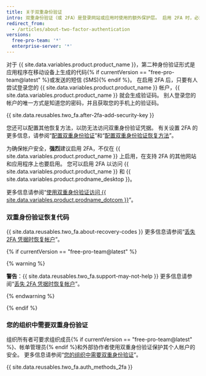 ```yaml
---
title: 关于双重身份验证
intro: 双重身份验证（或 2FA）是登录网站或应用时使用的额外保护层。 启用 2FA 时，必须使用您的用户名和密码登录，并提供另一种只有您知道或可以访问的身份验证形式。
redirect_from:
  - /articles/about-two-factor-authentication
versions:
  free-pro-team: '*'
  enterprise-server: '*'
---
```


对于 {{ site.data.variables.product.product_name }}，第二种身份验证形式是应用程序在移动设备上生成的代码{% if currentVersion == "free-pro-team@latest" %}或发送的短信 (SMS){% endif %}。 在启用 2FA 后，只要有人尝试登录您的 {{ site.data.variables.product.product_name }} 帐户，{{ site.data.variables.product.product_name }} 就会生成验证码。 别人登录您的帐户的唯一方式是知道您的密码，并且获取您的手机上的验证码。

{{ site.data.reusables.two_fa.after-2fa-add-security-key }}

您还可以配置其他恢复方法，以防无法访问双重身份验证凭据。 有关设置 2FA 的更多信息，请参阅“[配置双重身份验证](/articles/configuring-two-factor-authentication)”和“[配置双重身份验证恢复方法](/articles/configuring-two-factor-authentication-recovery-methods)”。

为确保帐户安全，**强烈**建议启用 2FA，不仅在 {{ site.data.variables.product.product_name }} 上启用，在支持 2FA 的其他网站和应用程序上也要启用。 您可以启用 2FA 以访问 {{ site.data.variables.product.product_name }} 和 {{ site.data.variables.product.prodname_desktop }}。

更多信息请参阅“[使用双重身份验证访问 {{ site.data.variables.product.prodname_dotcom }}](/articles/accessing-github-using-two-factor-authentication)”。

### 双重身份验证恢复代码

{{ site.data.reusables.two_fa.about-recovery-codes }} 更多信息请参阅“[丢失 2FA 凭据时恢复帐户](/articles/recovering-your-account-if-you-lose-your-2fa-credentials)”。

{% if currentVersion == "free-pro-team@latest" %}

{% warning %}

**警告**：{{ site.data.reusables.two_fa.support-may-not-help }} 更多信息请参阅“[丢失 2FA 凭据时恢复帐户](/articles/recovering-your-account-if-you-lose-your-2fa-credentials)”。

{% endwarning %}

{% endif %}

### 您的组织中需要双重身份验证

组织所有者可要求组织成员{% if currentVersion == "free-pro-team@latest" %}、帐单管理员{% endif %}和外部协作者使用双重身份验证保护其个人帐户的安全。 更多信息请参阅“[您的组织中需要双重身份验证](/articles/requiring-two-factor-authentication-in-your-organization)”。

{{ site.data.reusables.two_fa.auth_methods_2fa }}
